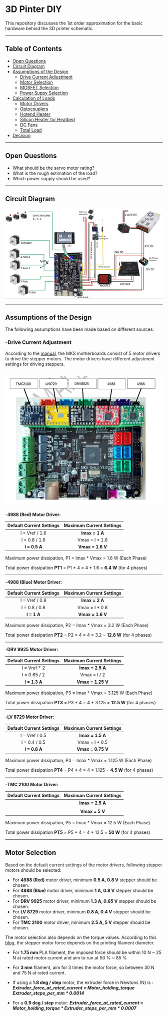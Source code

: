 # 3D Pinter DIY
This repository discusses the 1st order approximation for the basic hardware behind the 3D printer schematic.


---

## Table of Contents
- [Open Questions](#open-questions)
- [Circuit Diagram](#circuit-diagram)
- [Assumptions of the Design](#assumptions-of-the-design)
    - [Drive Current Adjustment](#drive-current-adjustment)
    - [Motor Selection](#motor-selection) 
    - [MOSFET Selection](#mosfet-selection) 
    - [Power Suppy Selection](#power-supply-selection) 
- [Calculation of Loads](#calculation-of-loads)
     - [Motor Drivers](#motor-drivers) 
     - [Optocouplers](#optocouplers) 
     - [Hotend Heater](#hotend-heater) 
     - [Silicon Heater for Heatbed](#silicon-heater-for-heat-bed) 
     - [DC Fans](#dc-fans) 
     - [Total Load](#total-load) 
- [Decision](#decision)

---
## Open Questions

- What should be the servo motor rating?
- What is the rough estimation of the load?
- Which power supply should be used?

---

## Circuit Diagram
![3D-Printer-DIY](./images/3Dprinter_schematic.jpg)

---
## Assumptions of the Design
The following assumptions have been made based on different sources:
### -Drive Current Adjustment
According to the [manual](http://sl3d.ch/wp-content/uploads/2019/11/MKS-Gen-L.pdf), the MKS motherboards consist of 5 motor drivers to drive the stepper motors. The motor drivers have different adjustment settings for driving steppers.

![3D-Printer-DIY](./images/mks_motordrive.jpg)
---
-**4988 (Red) Motor Driver:**

| Default Current Settings  | Maximum Current Settings |
|:---------:|:----------:|
|I = Vref / 1.6|**Imax = 1 A**|
|I = 0.8 / 1.6   |Vmax = I * 1.6|
|**I = 0.5 A**       |**Vmax = 1.6 V**  |

Maximum power dissipation, P1 = Imax * Vmax = 1.6 W (Each Phase)

Total power dissipation **PT1** = P1 * 4 = 4 * 1.6 = **6.4 W** (for 4 phases)

---
-**4988 (Blue) Motor Driver:**

| Default Current Settings  | Maximum Current Settings |
|:---------:|:----------:|
|I = Vref / 0.8|**Imax = 2 A**|
|I = 0.8 / 0.8   |Vmax = I * 0.8|
|**I = 1 A**       |**Vmax = 1.6 V**  |

Maximum power dissipation, P2 = Imax * Vmax = 3.2 W (Each Phase)

Total power dissipation **PT2** = P2 * 4 = 4 * 3.2 = **12.8 W** (for 4 phases)

---
-**DRV 9925 Motor Driver:**

| Default Current Settings  | Maximum Current Settings |
|:---------:|:----------:|
|I = Vref * 2|**Imax = 2.5 A**|
|I = 0.65 / 2   |Vmax = I / 2|
|**I = 1.3 A**       |**Vmax = 1.25 V**  |

Maximum power dissipation, P3 = Imax * Vmax = 3.125 W (Each Phase)

Total power dissipation **PT3** = P3 * 4 = 4 * 3.125 = **12.5 W** (for 4 phases)

---
-**LV 8729 Motor Driver:**

| Default Current Settings  | Maximum Current Settings |
|:---------:|:----------:|
|I = Vref / 0.5|**Imax = 1.5 A**|
|I = 0.4 / 0.5   |Vmax = I * 0.5|
|**I = 0.8 A**       |**Vmax = 0.75 V**  |

Maximum power dissipation, P4 = Imax * Vmax = 1.125 W (Each Phase)

Total power dissipation **PT4** = P4 * 4 = 4 * 1.125 = **4.5 W** (for 4 phases)

---

-**TMC 2100 Motor Driver:**

| Default Current Settings  | Maximum Current Settings |
|:---------:|:----------:|
||**Imax = 2.5 A**|
|  ||
|      |**Vmax = 5 V**  |

Maximum power dissipation, P5 = Imax * Vmax = 12.5 W (Each Phase)

Total power dissipation **PT5** = P5 * 4 = 4 * 12.5 = **50 W** (for 4 phases)

---

## Motor Selection
Based on the default current settings of the motor drivers, following stepper motors should be selected:
- For **4988 (Red)** motor driver, minimum **0.5 A, 0.8 V** stepper should be chosen.
- For **4988 (Blue)** motor driver, minimum **1 A, 0.8 V** stepper should be chosen.
- For **DRV 9925** motor driver, minimum **1.3 A, 0.65 V** stepper should be chosen.
- For **LV 8729** motor driver, minimum **0.8 A, 0.4 V** stepper should be chosen.
- For **TMC 2100** motor driver, minimum **2.5 A, 5 V** stepper should be chosen.

The motor selection also depends on the torque values. According to this [blog](https://duet3d.dozuki.com/Wiki/Choosing_an_extruder_drive), the stepper motor force depends on the printing filament diameter. 
- For **1.75 mm** PLA filament, the imposed force should be within 10 N ~ 25 N at rated motor current and aim to run at 50 % ~ 85 %
-  For **3 mm** filament, aim for 3 times the motor force, so between 30 N and 75 N at rated current.
- If using a **1.8 deg / step** motor, the extruder force in Newtons (N) is : **_Extruder_force_at_rated_current = Motor_holding_torque Extruder_steps_per_mm * 0.0014_**

- For a **0.9 deg / step** motor: **_Extruder_force_at_rated_current = Motor_holding_torque * Extruder_steps_per_mm * 0.0007_**
